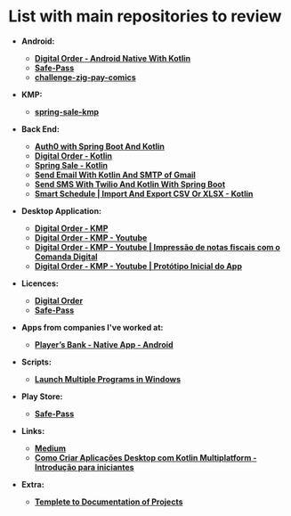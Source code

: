 # List with main repositories to review

- **Android:**
  - **[Digital Order - Android Native With Kotlin](https://github.com/flavio-junior/digital-order-native-app-android)**
  - **[Safe-Pass](https://github.com/flavio-junior/Safe-Pass?tab=readme-ov-file)**
  - **[challenge-zig-pay-comics](https://github.com/flavio-junior/challenge-zig-pay-comics)**

- **KMP:**
  - **[spring-sale-kmp](https://github.com/flavio-junior/spring-sale-kmp)**

- **Back End:**
  - **[Auth0 with Spring Boot And Kotlin](https://github.com/flavio-junior/auth0-with-spring-boot-and-kotlin)**
  - **[Digital Order - Kotlin](https://github.com/flavio-junior/digital-order-back-end)**
  - **[Spring Sale - Kotlin](https://github.com/flavio-junior/spring-sale)**
  - **[Send Email With Kotlin And SMTP of Gmail](https://github.com/flavio-junior/send-email-with-gmail-and-smtp)**
  - **[Send SMS With Twilio And Kotlin With Spring Boot](https://github.com/flavio-junior/send-sms-with-twilio-and-kotlin-with-spring-boot)**
  - **[Smart Schedule | Import And Export CSV Or XLSX - Kotlin](https://github.com/flavio-junior/smart-schedule-import-and-export-csv-or-xlsx)**

- **Desktop Application:**
  - **[Digital Order - KMP](https://github.com/flavio-junior/digital-order-mobile-app-kmp)**
  - **[Digital Order - KMP - Youtube](https://www.youtube.com/watch?v=JkSMTDOCGoQ&list=PLoWHBWVWTfi2hgIY59_eCsQyBsVkiXs-J)**
  - **[Digital Order - KMP - Youtube | Impressão de notas fiscais com o Comanda Digital](https://youtube.com/shorts/MTMvs6LoLtM)**
  - **[Digital Order - KMP - Youtube | Protótipo Inicial do App](https://youtube.com/shorts/pcNoz3wirCs)**

- **Licences:**
  - **[Digital Order](https://github.com/flavio-junior/polices-digital-order)**
  - **[Safe-Pass](https://github.com/flavio-junior/Safe-Pass/blob/main/polices.md)**
 
- **Apps from companies I've worked at:**
  - **[Player’s Bank - Native App - Android](https://play.google.com/store/apps/details?id=com.odete.playersbank&hl=pt_BR&gl=US)**

- **Scripts:**
  - **[Launch Multiple Programs in Windows](https://github.com/flavio-junior/script-to-init-programs-windows)**
 
- **Play Store:**
  - **[Safe-Pass](https://play.google.com/store/apps/details?id=br.com.safe.pass)**
 
- **Links:**
  - **[Medium](https://medium.com/@flaviojunior.ofc)**
  - **[Como Criar Aplicações Desktop com Kotlin Multiplatform - Introdução para iniciantes](https://www.youtube.com/watch?v=Aj5HHH55cAg&t=1031s)**
  
- **Extra:**
  - **[Templete to Documentation of Projects](https://github.com/flavio-junior/docs-templete)**
